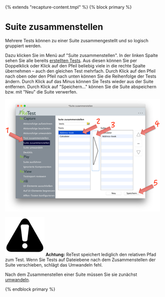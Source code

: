 {% extends "recapture-content.tmpl" %}
{% block primary %}

Suite zusammenstellen
=====================

Mehrere Tests können zu einer Suite zusammengestellt und so logisch gruppiert werden.

Dazu klicken Sie im Menü auf "Suite zusammenstellen".
In der linken Spalte sehen Sie alle bereits [erstellten Tests](test-zusammenstellen.md).
Aus diesen können Sie per Doppelklick oder Klick auf den Pfeil beliebig viele in die rechte Spalte übernehmen – auch den gleichen Test mehrfach.
Durch Klick auf den Pfeil nach oben oder den Pfeil nach unten können Sie die Reihenfolge der Tests ändern.
Durch Klick auf das Minus können Sie Tests wieder aus der Suite entfernen.
Durch Klick auf "Speichern..." können Sie die Suite abspeichern bzw. mit "Neu" die Suite verwerfen.

![GUI Screenshot Suite Zusammenstellen](suite-zusammenstellen-1.png)

![Warning](../../icons/warning.png) **Achtung:** ReTest speichert lediglich den relativen Pfad zum Test. 
Wenn Sie Tests auf Dateiebene nach dem Zusammenstellen der Suite verschieben, schlägt das Umwandeln fehl.

Nach dem Zusammenstellen einer Suite müssen Sie sie zunächst [umwandeln](suite-umwandeln.md). 

{% endblock primary %}